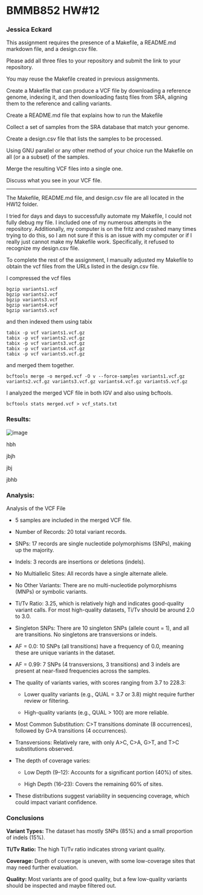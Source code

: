 # BMMB852 HW#12

### Jessica Eckard

This assignment requires the presence of a Makefile, a README.md markdown file, and a design.csv file. 

Please add all three files to your repository and submit the link to your repository. 

You may reuse the Makefile created in previous assignments. 

Create a Makefile that can produce a VCF file by downloading a reference genome, indexing it, and then downloading fastq files from SRA, aligning them to the reference and calling variants. 

Create a README.md file that explains how to run the Makefile 

Collect a set of samples from the SRA database that match your genome. 

Create a design.csv file that lists the samples to be processed. 

Using GNU parallel or any other method of your choice run the Makefile on all (or a a subset) of the samples.

Merge the resulting VCF files into a single one. 

Discuss what you see in your VCF file. 

----------------- 

The Makefile, README.md file, and design.csv file are all located in the HW12 folder.  

I tried for days and days to successfully automate my Makefile, I could not fully debug my file. I included one of my numerous attempts in the repository. Additionally, my computer is on the fritz and crashed many times trying to do this, so I am not sure if this is an issue with my computer or if I really just cannot make my Makefile work. Specifically, it refused to recognize my design.csv file.

To complete the rest of the assignment, I manually adjusted my Makefile to obtain the vcf files from the URLs listed in the design.csv file.

I compressed the vcf files

	bgzip variants1.vcf 
	bgzip variants2.vcf 
	bgzip variants3.vcf 
	bgzip variants4.vcf 
	bgzip variants5.vcf 

and then indexed them using tabix

	tabix -p vcf variants1.vcf.gz 
	tabix -p vcf variants2.vcf.gz
	tabix -p vcf variants3.vcf.gz 
	tabix -p vcf variants4.vcf.gz 
	tabix -p vcf variants5.vcf.gz 

and merged them together.

	bcftools merge -o merged.vcf -O v --force-samples variants1.vcf.gz variants2.vcf.gz variants3.vcf.gz variants4.vcf.gz variants5.vcf.gz 

I analyzed the merged VCF file in both IGV and also using bcftools.

	bcftools stats merged.vcf > vcf_stats.txt 

### Results: 

![image](https://github.com/user-attachments/assets/22d8112e-a25b-4d03-b5d4-57c4a59dc1fe)

hbh

jbjh

jbj

jbhb

### Analysis:

Analysis of the VCF File 

- 5 samples are included in the merged VCF file. 

- Number of Records: 20 total variant records. 

- SNPs: 17 records are single nucleotide polymorphisms (SNPs), making up the majority. 

- Indels: 3 records are insertions or deletions (indels). 

- No Multiallelic Sites: All records have a single alternate allele. 

- No Other Variants: There are no multi-nucleotide polymorphisms (MNPs) or symbolic variants. 

- Ti/Tv Ratio: 3.25, which is relatively high and indicates good-quality variant calls. For most high-quality datasets, Ti/Tv should be around 2.0 to 3.0. 

- Singleton SNPs: There are 10 singleton SNPs (allele count = 1), and all are transitions. No singletons are transversions or indels. 

- AF = 0.0: 10 SNPs (all transitions) have a frequency of 0.0, meaning these are unique variants in the dataset. 

- AF = 0.99: 7 SNPs (4 transversions, 3 transitions) and 3 indels are present at near-fixed frequencies across the samples. 

- The quality of variants varies, with scores ranging from 3.7 to 228.3: 

	- Lower quality variants (e.g., QUAL = 3.7 or 3.8) might require further review or filtering. 

	- High-quality variants (e.g., QUAL > 100) are more reliable. 

- Most Common Substitution: C>T transitions dominate (8 occurrences), followed by G>A transitions (4 occurrences). 

- Transversions: Relatively rare, with only A>C, C>A, G>T, and T>C substitutions observed. 

- The depth of coverage varies: 
	- Low Depth (9–12): Accounts for a significant portion (40%) of sites. 

	- High Depth (16–23): Covers the remaining 60% of sites. 

- These distributions suggest variability in sequencing coverage, which could impact variant confidence. 

 

### Conclusions 

**Variant Types:** The dataset has mostly SNPs (85%) and a small proportion of indels (15%). 

**Ti/Tv Ratio:** The high Ti/Tv ratio indicates strong variant quality. 

**Coverage:** Depth of coverage is uneven, with some low-coverage sites that may need further evaluation. 

**Quality:** Most variants are of good quality, but a few low-quality variants should be inspected and maybe filtered out.

 

 

 

 

 

